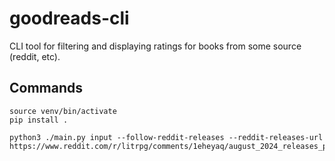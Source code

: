# goodreads-cli

CLI tool for filtering and displaying ratings for books from some source (reddit, etc).

## Commands

```
source venv/bin/activate
pip install .

python3 ./main.py input --follow-reddit-releases --reddit-releases-url https://www.reddit.com/r/litrpg/comments/1eheyaq/august_2024_releases_promotions/
```
